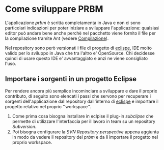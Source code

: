 # Come sviluppare PRBM #
L'applicazione _prbm_ è scritta completamenta in Java e non ci sono particolari indicazioni per poter iniziare a sviluppare l'applicazione: qualsiasi editor può andare bene anche perchè nel pacchetto viene fornito il file per la compilazione tramite Ant (vedere [Compilazione](Build.md)).

Nel repository sono però versionati i file di progetto di [eclispe](http://www.eclipse.org/), IDE molto valido per lo sviluppo in Java che tra l'altro e' OpenSource. Chi decidesse quindi di usare questo IDE e' avvantaggiato e anzi ne viene consigliato l'uso.

## Importare i sorgenti in un progetto Eclipse ##
Per rendere ancora più semplice incominciare a sviluppare e dare il proprio contributo, di seguito sono elencati i passi che servono per recuperare i sorgenti dell'applicazione dal repository dall'interno di [eclispe](http://www.eclipse.org/) e importare il progetto relativo nel proprio ''workspace''.

  1. Come prima cosa bisogna installare in eclpise il plug-in _subclipse_ che permette di utilizzare l'interfaccia per il lavoro in team su un repository _Subversion_.
  1. Poi bisogna configurare la _SVN Repository perspective_ appena aggiunta in modo da vedere il repository del _prbm_ e da li importare il progetto nel proprio workspace.
